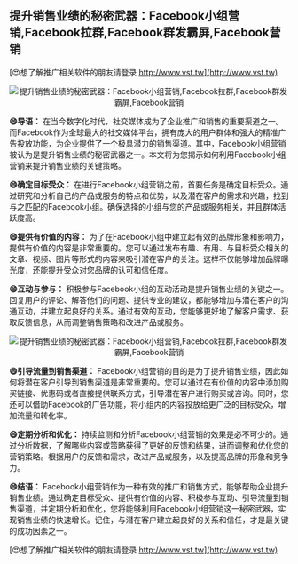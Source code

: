 ## **提升销售业绩的秘密武器：Facebook小组营销,Facebook拉群,Facebook群发霸屏,Facebook营销**

[😍想了解推广相关软件的朋友请登录 http://www.vst.tw](http://www.vst.tw)

 <center><img src="https://vst.tw/MP4/tuiguang/png/6.png" alt="提升销售业绩的秘密武器：Facebook小组营销,Facebook拉群,Facebook群发霸屏,Facebook营销"></center>

**😄导语：**
在当今数字化时代，社交媒体成为了企业推广和销售的重要渠道之一。而Facebook作为全球最大的社交媒体平台，拥有庞大的用户群体和强大的精准广告投放功能，为企业提供了一个极具潜力的销售渠道。其中，Facebook小组营销被认为是提升销售业绩的秘密武器之一。本文将为您揭示如何利用Facebook小组营销来提升销售业绩的关键策略。

**😄确定目标受众：**
在进行Facebook小组营销之前，首要任务是确定目标受众。通过研究和分析自己的产品或服务的特点和优势，以及潜在客户的需求和兴趣，找到与之匹配的Facebook小组。确保选择的小组与您的产品或服务相关，并且群体活跃度高。

**😄提供有价值的内容：**
为了在Facebook小组中建立起有效的品牌形象和影响力，提供有价值的内容是非常重要的。您可以通过发布有趣、有用、与目标受众相关的文章、视频、图片等形式的内容来吸引潜在客户的关注。这样不仅能够增加品牌曝光度，还能提升受众对您品牌的认可和信任度。

**😄互动与参与：**
积极参与Facebook小组的互动活动是提升销售业绩的关键之一。回复用户的评论、解答他们的问题、提供专业的建议，都能够增加与潜在客户的沟通互动，并建立起良好的关系。通过有效的互动，您能够更好地了解客户需求、获取反馈信息，从而调整销售策略和改进产品或服务。

 <center><img src="https://vst.tw/MP4/tuiguang/png/6.png" alt="提升销售业绩的秘密武器：Facebook小组营销,Facebook拉群,Facebook群发霸屏,Facebook营销"></center>

**😄引导流量到销售渠道：**
Facebook小组营销的目的是为了提升销售业绩，因此如何将潜在客户引导到销售渠道是非常重要的。您可以通过在有价值的内容中添加购买链接、优惠码或者直接提供联系方式，引导潜在客户进行购买或咨询。同时，您还可以借助Facebook的广告功能，将小组内的内容投放给更广泛的目标受众，增加流量和转化率。

**😄定期分析和优化：**
持续监测和分析Facebook小组营销的效果是必不可少的。通过分析数据，了解哪些内容或策略获得了更好的反馈和结果，进而调整和优化您的营销策略。根据用户的反馈和需求，改进产品或服务，以及提高品牌的形象和竞争力。

**😄结语：**
Facebook小组营销作为一种有效的推广和销售方式，能够帮助企业提升销售业绩。通过确定目标受众、提供有价值的内容、积极参与互动、引导流量到销售渠道，并定期分析和优化，您将能够利用Facebook小组营销这一秘密武器，实现销售业绩的快速增长。记住，与潜在客户建立起良好的关系和信任，才是最关键的成功因素之一。

[😍想了解推广相关软件的朋友请登录 http://www.vst.tw](http://www.vst.tw)



